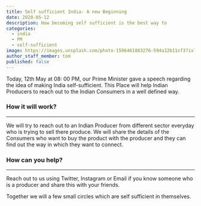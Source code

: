 ```yaml
---
title: Self sufficient India- A new Beginning
date: 2020-05-12
description: How becoming self sufficient is the best way to
categories:
  - india
  - PM
  - self-sufficient
image: https://images.unsplash.com/photo-1506461883276-594a12b11cf3?ixlib=rb-1.2.1&ixid=eyJhcHBfaWQiOjEyMDd9&auto=format&fit=crop&w=800&q=60
author_staff_member: tom
published: false
---
```


Today, 12th May at 08: 00 PM, our Prime Minister gave a speech regarding the idea of making India self-sufficient. This
Place will help Indian Producers to reach out to the Indian Consumers in a well defined way.

### How it will work?
---

We will try to reach out to an Indian Producer from different sector everyday who is trying to sell there produce. We will
share the details of the Consumers who want to buy the product with the producer and they can find out the way in which they
want to connect.

### How can you help?
---

Reach out to us using Twitter, Instagram or Email if you know someone who is a producer and share this with your friends.

Together we will a few small circles which are self sufficient in themselves.
